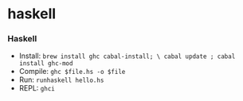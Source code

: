 # haskell

### Haskell
- Install: `brew install ghc cabal-install; \
  cabal update ; cabal install ghc-mod`
- Compile: `ghc $file.hs -o $file`
- Run: `runhaskell hello.hs`
- REPL: `ghci`
